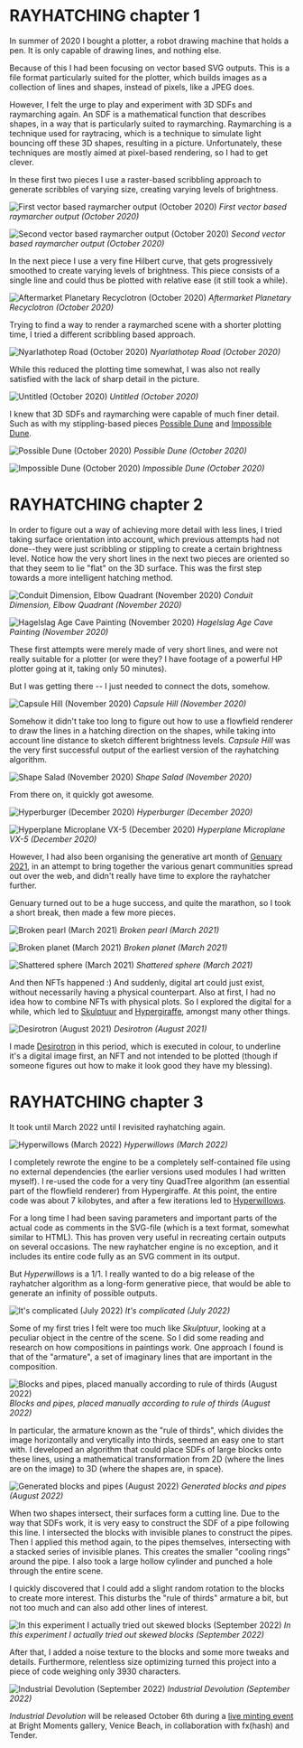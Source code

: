 # RAYHATCHING chapter 1

In summer of 2020 I bought a plotter, a robot drawing machine that holds a pen. It is only capable of drawing lines, and nothing else.

Because of this I had been focusing on vector based SVG outputs. This is a file format particularly suited for the plotter, which builds images as a collection of lines and shapes, instead of pixels, like a JPEG does.

However, I felt the urge to play and experiment with 3D SDFs and raymarching again. An SDF is a mathematical function that describes shapes, in a way that is particularly suited to raymarching. Raymarching is a technique used for raytracing, which is a technique to simulate light bouncing off these 3D shapes, resulting in a picture. Unfortunately, these techniques are mostly aimed at pixel-based rendering, so I had to get clever.

In these first two pieces I use a raster-based scribbling approach to generate scribbles of varying size, creating varying levels of brightness.

![First vector based raymarcher output (October 2020)](s/ramen-2020-10-16-23-36-25-s3240-s.jpg)
*First vector based raymarcher output (October 2020)*

![Second vector based raymarcher output (October 2020)](s/ramen-2020-10-17-15-21-16-s3240-s.jpg)
*Second vector based raymarcher output (October 2020)*

In the next piece I use a very fine Hilbert curve, that gets progressively smoothed to create varying levels of brightness. This piece consists of a single line and could thus be plotted with relative ease (it still took a while).

![Aftermarket Planetary Recyclotron (October 2020)](s/ramen-2020-10-18-17-36-38-s3240-s.jpg)
*Aftermarket Planetary Recyclotron (October 2020)*

Trying to find a way to render a raymarched scene with a shorter plotting time, I tried a different scribbling based approach.

![Nyarlathotep Road (October 2020)](s/ramen2-2020-10-21-13-52-33-s3240-s.jpg)
*Nyarlathotep Road (October 2020)*

While this reduced the plotting time somewhat, I was also not really satisfied with the lack of sharp detail in the picture.

![Untitled (October 2020)](s/ramen5-2020-10-30-14-53-37-s3240-s.jpg)
*Untitled (October 2020)*

I knew that 3D SDFs and raymarching were capable of much finer detail. Such as with my stippling-based pieces [Possible Dune](https://foundation.app/@piterpasma/foundation/74507) and [Impossible Dune](https://foundation.app/@piterpasma/foundation/74511).

![Possible Dune (October 2020)](s/ramen3-2020-10-23-23-51-10-s3240-s.jpg)
*Possible Dune (October 2020)*

![Impossible Dune (October 2020)](s/ramen3-2020-10-24-19-07-53-s3240-s.jpg)
*Impossible Dune (October 2020)*

# RAYHATCHING chapter 2

In order to figure out a way of achieving more detail with less lines, I tried taking surface orientation into account, which previous attempts had not done--they were just scribbling or stippling to create a certain brightness level. Notice how the very short lines in the next two pieces are oriented so that they seem to lie "flat" on the 3D surface. This was the first step towards a more intelligent hatching method.

![Conduit Dimension, Elbow Quadrant (November 2020)](s/dingo0-2020-11-11-21-43-55-s3240-s.jpg)
*Conduit Dimension, Elbow Quadrant (November 2020)*

![Hagelslag Age Cave Painting (November 2020)](s/dingo1-2020-11-17-12-36-54-s3240-s.jpg)
*Hagelslag Age Cave Painting (November 2020)*

These first attempts were merely made of very short lines, and were not really suitable for a plotter (or were they? I have footage of a powerful HP plotter going at it, taking only 50 minutes).

But I was getting there -- I just needed to connect the dots, somehow.

![Capsule Hill (November 2020)](s/dingo2-2020-11-25-19-27-41-s3240-s.jpg)
*Capsule Hill (November 2020)*

Somehow it didn't take too long to figure out how to use a flowfield renderer to draw the lines in a hatching direction on the shapes, while taking into account line distance to sketch different brightness levels. *Capsule Hill* was the very first successful output of the earliest version of the rayhatching algorithm.

![Shape Salad (November 2020)](s/dingo2-2020-11-26-19-45-23-s3240-s.jpg)
*Shape Salad (November 2020)*

From there on, it quickly got awesome.

![Hyperburger (December 2020)](s/dego0-2020-12-14-17-07-31-s3240-s.jpg)
*Hyperburger (December 2020)*

![Hyperplane Microplane VX-5 (December 2020)](s/dego2-2020-12-23-17-13-55-s3240-s.jpg)
*Hyperplane Microplane VX-5 (December 2020)*

However, I had also been organising the generative art month of [Genuary 2021](https://genuary2021.github.io/), in an attempt to bring together the various genart communities spread out over the web, and didn't really have time to explore the rayhatcher further.

Genuary turned out to be a huge success, and quite the marathon, so I took a short break, then made a few more pieces.

![Broken pearl (March 2021)](s/rama-2021-03-06-13-48-25-s3240-s.jpg)
*Broken pearl (March 2021)*

![Broken planet (March 2021)](s/rama3-2021-03-12-13-00-52-s3240-s.jpg)
*Broken planet (March 2021)*

![Shattered sphere (March 2021)](s/rama3-2021-03-10-15-57-10-s3240-s.jpg)
*Shattered sphere (March 2021)*

And then NFTs happened :) And suddenly, digital art could just exist, without necessarily having a physical counterpart. Also at first, I had no idea how to combine NFTs with physical plots. So I explored the digital for a while, which led to [Skulptuur](https://www.artblocks.io/collections/curated/projects/0xa7d8d9ef8d8ce8992df33d8b8cf4aebabd5bd270/173) and [Hypergiraffe](https://www.fxhash.xyz/generative/slug/hypergiraffe), amongst many other things.

![Desirotron (August 2021)](s/rayhatch8b-2021-08-05-13-33-57-s2160.jpg)
*Desirotron (August 2021)*

I made [Desirotron](https://foundation.app/@piterpasma/foundation/68944) in this period, which is executed in colour, to underline it's a digital image first, an NFT and not intended to be plotted (though if someone figures out how to make it look good they have my blessing).

# RAYHATCHING chapter 3

It took until March 2022 until I revisited rayhatching again.

![Hyperwillows (March 2022)](s/2022-06-26-15-37-hyperwillows5e-hatched2-s3240-s2160.jpg)
*Hyperwillows (March 2022)*

I completely rewrote the engine to be a completely self-contained file using no external dependencies (the earlier versions used modules I had written myself). I re-used the code for a very tiny QuadTree algorithm (an essential part of the flowfield renderer) from Hypergiraffe. At this point, the entire code was about 7 kilobytes, and after a few iterations led to [Hyperwillows](https://verse.works/artworks/90e9d550-18e5-40d4-bb07-048d21a5cc52).

For a long time I had been saving parameters and important parts of the actual code as comments in the SVG-file (which is a text format, somewhat similar to HTML). This has proven very useful in recreating certain outputs on several occasions. The new rayhatcher engine is no exception, and it includes its entire code fully as an SVG comment in its output.

But *Hyperwillows* is a 1/1. I really wanted to do a big release of the rayhatcher algorithm as a long-form generative piece, that would be able to generate an infinity of possible outputs.

![It's complicated (July 2022)](s/2022-07-14-14-30-idunno-s3240.jpg)
*It's complicated (July 2022)*

Some of my first tries I felt were too much like *Skulptuur*, looking at a peculiar object in the centre of the scene. So I did some reading and research on how compositions in paintings work. One approach I found is that of the "armature", a set of imaginary lines that are important in the composition. 

![Blocks and pipes, placed manually according to rule of thirds (August 2022)](s/2022-08-21-23-55-pipes5-s3240-s2160.jpg)
*Blocks and pipes, placed manually according to rule of thirds (August 2022)*

In particular, the armature known as the "rule of thirds", which divides the image horizontally and verytically into thirds, seemed an easy one to start with. I developed an algorithm that could place SDFs of large blocks onto these lines, using a mathematical transformation from 2D (where the lines are on the image) to 3D (where the shapes are, in space).

![Generated blocks and pipes (August 2022)](s/2022-08-31-14-20-pipesgm-s3240-s2160.jpg)
*Generated blocks and pipes (August 2022)*

When two shapes intersect, their surfaces form a cutting line. Due to the way that SDFs work, it is very easy to construct the SDF of a pipe following this line. I intersected the blocks with invisible planes to construct the pipes. Then I applied this method again, to the pipes themselves, intersecting with a stacked series of invisible planes. This creates the smaller "cooling rings" around the pipe. I also took a large hollow cylinder and punched a hole through the entire scene.

I quickly discovered that I could add a slight random rotation to the blocks to create more interest. This disturbs the "rule of thirds" armature a bit, but not too much and can also add other lines of interest.

![In this experiment I actually tried out skewed blocks (September 2022)](s/2022-09-15-125pip4-s3240-s2160.jpg)
*In this experiment I actually tried out skewed blocks (September 2022)*

After that, I added a noise texture to the blocks and some more tweaks and details. Furthermore, relentless size optimizing turned this project into a piece of code weighing only 3930 characters.

![Industrial Devolution (September 2022)](s/2022-09-20-xnor-brightmomentsposter-s3240-s2160.jpg)
*Industrial Devolution (September 2022)*

*Industrial Devolution* will be released October 6th during a [live minting event](https://lu.ma/fxhash-brightmoments) at Bright Moments gallery, Venice Beach, in collaboration with fx(hash) and Tender.

